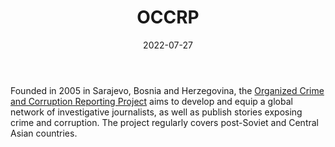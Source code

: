 ﻿---
title: "OCCRP"
linkTitle: "OCCRP"
date: 2022-07-27
countries: ["Kazakhstan"]
category: ["INGO"]
tags: ["civil society", "general international media", "corruption"]
dates: [2005-2022]
data_type: ["news", "discourse", "reports"] 
language: ["English", "Russian"]
description: [The OCCRP aims to develop and equip a global network of investigative journalists, as well as publish stories exposing crime and corruption.]
---

Founded in 2005 in Sarajevo, Bosnia and Herzegovina, the [Organized Crime and Corruption Reporting Project](https://www.occrp.org/) aims to develop and equip a global network of investigative journalists, as well as publish stories exposing crime and corruption. The project regularly covers post-Soviet and Central Asian countries. 
